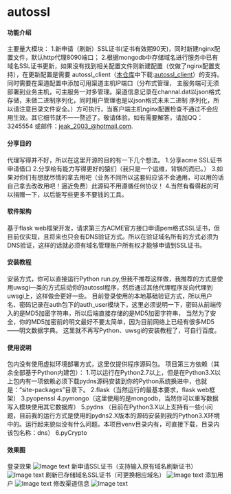 # autossl

#### 功能介绍
主要量大模块：
    1.新申请（刷新）SSL证书(证书有效期90天)，同时新建nginx配置文件，默认http代理8090端口；
    2.根据mongodb中存储域名进行服务中已有域名SSL证书更新，如果没有找到相关配置文件则新建配置（仅做了nginx配置支持），在更新配置是需要
    autossl_client（[本仓库](https://gitee.com/luowei_lv)中下载:[autossl_client](https://gitee.com/luowei_lv/autossl_client)）的支持。同时需要在渠道配置中添加可用渠道主机IP端口（分布式管理，
    主服务端可无须部署到业务主机，可主服务一对多管理。渠道信息记录在channal.dat以json格式存储，未做二进制序列化，同时用户管理也是以json格式未未二进制
    序列化，所以请注意目录文件安全。）方可执行，当客户端主机nginx配置检查不通过不会应用生效。其它细节就不一一赘述了。敬请体验。如有需要解答，请加QQ：3245554
    或邮件：[jeak_2003_@hotmail.com](mailto:jeak_2003_@hotmail.com).
    
#### 分享目的
代理写得并不好，所以在这里开源的目的有一下几个想法。
    1.分享acme SSL证书申请借口
    2.分享给有能力写得更好的猿们（我只是一个运维，背锅的而已。）
    3.如果对你们有想就尽情的拿去用吧（业务不同所以这套码应该不会通用，可以用的话自己拿去改改用吧！逼近免费）此源码不用遵循任何协议！
    4.当然有看得起的可以捐赠一下，以后能写些更多不要钱的工具。

#### 软件架构
基于flask web框架开发，请求第三方ACME官方接口申请pem格式SSL证书，但目前仅实现，且将来也只会有DNS验证方式。所以在验证域名所有的方式必须为DNS验证，这样的话就必须有域名管理账户所有权才能够申请到SSL证书。


#### 安装教程

安装方式，你可以直接运行Python run.py,但我不推荐这样做，我推荐的方式是使用uwsgi一类的方式启动你的autossl程序，然后通过其他代理程序反向代理到uwsgi上，这样做会更好一些。
目前登录使用的本地基础验证方式，所以用户名、密码记录在auth包下的auth_user模块下，这里必须说明一下，密码从前端传入的是MD5加密字符串，所以后端直接存储的是MD5加密字符串，
当然为了安全，你的MD5加密前的明文最好不要太简单，因为目前网络上已经有很多MD5——明文数据字典。
这里就不再写Python、uwsgi的安装教程了，可自行百度。


#### 使用说明

包内没有使用虚拟环境部署方式，这里仅提供程序源码包。
项目第三方依赖（其余全部基于Python内建包）：
	1.可以运行在Python2.7以上，但是在Python3.X以上包内有一项依赖必须下载pydns源码安装到你的Python系统换进中，也就是：“site-packages”目录下。
	2.flask（当然运行的最基本要求，flask web框架）
	3.pyopenssl
	4.pymongo（这里使用的是mongodb，当然你可以重写数据写入模块使用其它数据库）
	5.pydns （目前在Python3.X以上支持有一些小问题，目前我的运行方式是使用的pydns2.X版本的源码安装到我的Python3.X环境中的。运行起来貌似没有什么问题。本项目venv目录内有，可直接下载，目录内该包名称：dns）
	6.pyCrypto

#### 效果图
登录效果
![Image text](https://gitee.com/luowei_lv/autossl/raw/master/static/images/img/QQ截图20190920095545.png)
新申请SSL证书（支持输入原有域名刷新证书）
![Image text](https://gitee.com/luowei_lv/autossl/raw/master/static/images/img/QQ截图20190920095624.png)
刷新已存储域名SSL证书（可更换相应域名）
![Image text](https://gitee.com/luowei_lv/autossl/raw/master/static/images/img/QQ截图20190920095851.png)
添加用户
![Image text](https://gitee.com/luowei_lv/autossl/raw/master/static/images/img/QQ截图20190920095915.png)
修改渠道信息
![Image text](https://gitee.com/luowei_lv/autossl/raw/master/static/images/img/QQ截图20190920100014.png)